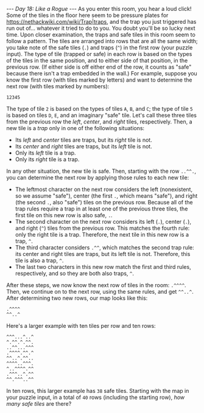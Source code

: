 *--- Day 18: Like a Rogue ---*
As you enter this room, you hear a loud click! Some of the tiles in the floor here seem to be pressure plates for <https://nethackwiki.com/wiki/Trap|traps>, and the trap you just triggered has run out of... whatever it tried to do to you. You doubt you'll be so lucky next time.
Upon closer examination, the traps and safe tiles in this room seem to follow a pattern. The tiles are arranged into rows that are all the same width; you take note of the safe tiles (`.`) and traps (`^`) in the first row (your puzzle input).
The type of tile (trapped or safe) in each row is based on the types of the tiles in the same position, and to either side of that position, in the previous row. (If either side is off either end of the row, it counts as "safe" because there isn't a trap embedded in the wall.)
For example, suppose you know the first row (with tiles marked by letters) and want to determine the next row (with tiles marked by numbers):
```ABCDE
12345
```
The type of tile `2` is based on the types of tiles `A`, `B`, and `C`; the type of tile `5` is based on tiles `D`, `E`, and an imaginary "safe" tile. Let's call these three tiles from the previous row the _left_, _center_, and _right_ tiles, respectively. Then, a new tile is a _trap_ only in one of the following situations:

- Its _left_ and _center_ tiles are traps, but its _right_ tile is not.
- Its _center_ and _right_ tiles are traps, but its _left_ tile is not.
- Only its _left_ tile is a trap.
- Only its _right_ tile is a trap.

In any other situation, the new tile is safe.
Then, starting with the row `..^^.`, you can determine the next row by applying those rules to each new tile:

- The leftmost character on the next row considers the left (nonexistent, so we assume "safe"), center (the first `.`, which means "safe"), and right (the second `.`, also "safe") tiles on the previous row. Because all of the trap rules require a trap in at least one of the previous three tiles, the first tile on this new row is also safe, `.`.
- The second character on the next row considers its left (`.`), center (`.`), and right (`^`) tiles from the previous row. This matches the fourth rule: only the right tile is a trap. Therefore, the next tile in this new row is a trap, `^`.
- The third character considers `.^^`, which matches the second trap rule: its center and right tiles are traps, but its left tile is not. Therefore, this tile is also a trap, `^`.
- The last two characters in this new row match the first and third rules, respectively, and so they are both also traps, `^`.

After these steps, we now know the next row of tiles in the room: `.^^^^`. Then, we continue on to the next row, using the same rules, and get `^^..^`. After determining two new rows, our map looks like this:
```..^^.
.^^^^
^^..^
```
Here's a larger example with ten tiles per row and ten rows:
```.^^.^.^^^^
^^^...^..^
^.^^.^.^^.
..^^...^^^
.^^^^.^^.^
^^..^.^^..
^^^^..^^^.
^..^^^^.^^
.^^^..^.^^
^^.^^^..^^
```
In ten rows, this larger example has `38` safe tiles.
Starting with the map in your puzzle input, in a total of `40` rows (including the starting row), _how many safe tiles_ are there?
